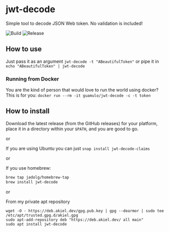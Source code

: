 # jwt-decode

Simple tool to decode JSON Web token. No validation is included!

![Build](https://github.com/jadolg/jwt-decode/workflows/Go/badge.svg)
![Release](https://github.com/jadolg/jwt-decode/workflows/Release/badge.svg)

## How to use

Just pass it as an argument `jwt-decode -t "ABeautifulToken"`
or pipe it in `echo "ABeautifulToken" | jwt-decode`

### Running from Docker

You are the kind of person that would love to run the world using docker? This is for you: `docker run --rm -it guamulo/jwt-decode -c -t token`

## How to install

Download the latest release (from the GitHub releases) for your platform, place it in a directory within your `$PATH`, and you are good to go.

or

If you are using Ubuntu you can just `snap install jwt-decode-claims` 

or

If you use homebrew: 

```bash
brew tap jadolg/homebrew-tap
brew install jwt-decode
```

or

From my private apt repository
```
wget -O - https://deb.akiel.dev/gpg.pub.key | gpg --dearmor | sudo tee /etc/apt/trusted.gpg.d/akiel.gpg
sudo apt-add-repository deb "https://deb.akiel.dev/ all main"
sudo apt install jwt-decode
```
